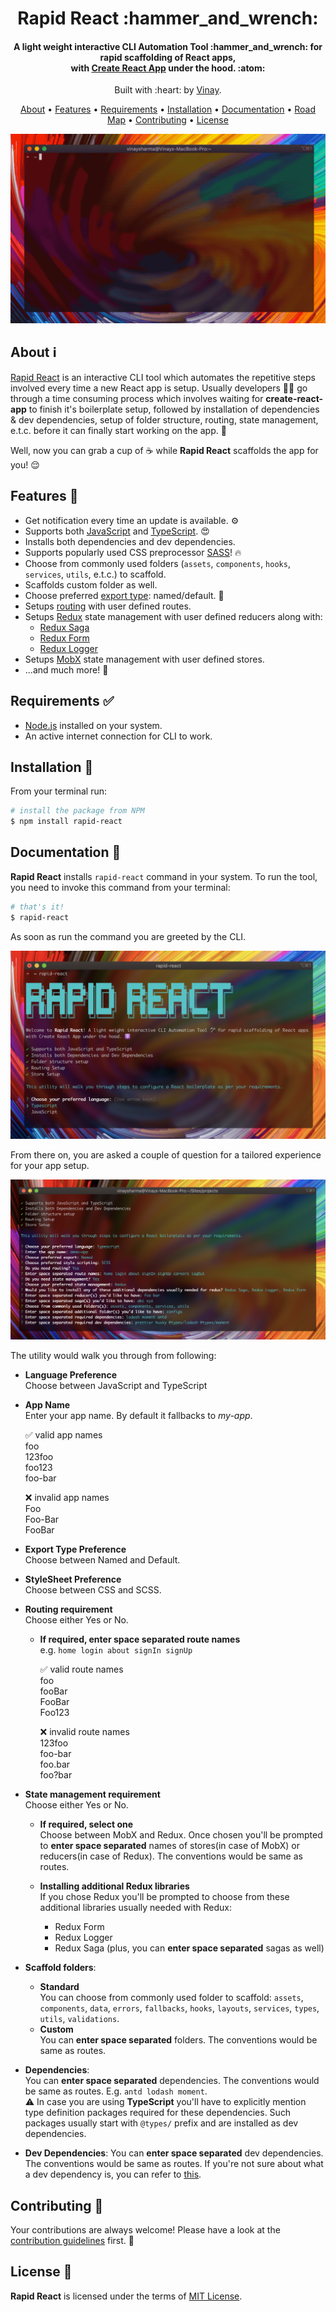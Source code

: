 <h1 align="center">
  Rapid React :hammer_and_wrench:
</h1>

<h4 align="center">
  A light weight interactive CLI Automation Tool :hammer_and_wrench: for rapid scaffolding of React apps,
  <br>
  with
  <a href="https://create-react-app.dev/" target="_blank">Create React App</a> under the hood. :atom:
</h4>

<p align="center">
  Built with :heart: by <a href="https://www.linkedin.com/in/vinaysharma-/" target="_blank">Vinay</a>.
</p>

<p align="center">
  <a href="#about-information_source">About</a> •
  <a href="#features-tada">Features</a> •
  <a href="#requirements-white_check_mark">Requirements</a> •
  <a href="#installation-rocket">Installation</a> •
  <a href="#documentation-green_book">Documentation</a> •
  <a href="https://github.com/vinaysharma14/rapid-react/blob/master/ROADMAP.md" target="_blank">Road Map</a> •
  <a href="#contributing-handshake">Contributing</a> •
  <a href="#license-page_facing_up">License</a>
</p>

![intro-gif](docs/images/intro.gif)

## About :information_source:

<a href="https://github.com/vinaysharma14/rapid-react" target="_blank">Rapid React</a> is an interactive CLI tool which automates the repetitive steps involved every time a new React app is setup. Usually developers :man_technologist: go through a time consuming process which involves waiting for **create-react-app** to finish it's boilerplate setup, followed by installation of dependencies & dev dependencies, setup of folder structure, routing, state management, e.t.c. before it can finally start working on the app. :construction:

Well, now you can grab a cup of :coffee: while **Rapid React** scaffolds the app for you! :relieved:

## Features :tada:

- Get notification every time an update is available. :gear:
- Supports both [JavaScript](https://www.w3schools.com/js/) and [TypeScript](https://www.typescriptlang.org/). :heart_eyes:
- Installs both dependencies and dev dependencies.
- Supports popularly used CSS preprocessor [SASS](https://sass-lang.com/)! :fire:
- Choose from commonly used folders (`assets`, `components`, `hooks`, `services`, `utils`, e.t.c.) to scaffold.
- Scaffolds custom folder as well.
- Choose preferred [export type](https://developer.mozilla.org/en-US/docs/web/javascript/reference/statements/export): named/default. :thinking:
- Setups [routing](https://reactrouter.com/) with user defined routes.
- Setups [Redux](https://react-redux.js.org/) state management with user defined reducers along with:
  - [Redux Saga](https://redux-saga.js.org/)
  - [Redux Form](https://redux-form.com/)
  - [Redux Logger](https://github.com/LogRocket/redux-logger#readme)
- Setups [MobX](https://mobx.js.org/README.html) state management with user defined stores.
- ...and much more! :tada:

## Requirements :white_check_mark:

- [Node.js](https://nodejs.org/en/download/) installed on your system.
- An active internet connection for CLI to work.

## Installation :rocket:

From your terminal run:

```bash
# install the package from NPM
$ npm install rapid-react
```

## Documentation :green_book:

**Rapid React** installs `rapid-react` command in your system. To run the tool, you need to invoke this command from your terminal:

```bash
# that's it!
$ rapid-react
```

As soon as run the command you are greeted by the CLI.

![greetings-screenshot](docs/images/greetings.png)

From there on, you are asked a couple of question for a tailored experience for your app setup.

![walk-through-screenshot](docs/images/walk-through.png)

The utility would walk you through from following:

- **Language Preference**<br>
  Choose between JavaScript and TypeScript

- **App Name** <br>
  Enter your app name. By default it fallbacks to _my-app_.<br>

  :white_check_mark: valid app names<br>
  foo<br>
  123foo<br>
  foo123<br>
  foo-bar<br>

  :x: invalid app names<br>
  Foo<br>
  Foo-Bar<br>
  FooBar<br>

- **Export Type Preference**<br>
  Choose between Named and Default.

- **StyleSheet Preference**<br>
  Choose between CSS and SCSS.

- **Routing requirement**<br>
  Choose either Yes or No.

  - **If required, enter space separated route names**<br>
    e.g. `home login about signIn signUp`

    :white_check_mark: valid route names<br>
    foo<br>
    fooBar<br>
    FooBar<br>
    Foo123<br>

    :x: invalid route names<br>
    123foo<br>
    foo-bar<br>
    foo.bar<br>
    foo?bar<br>

- **State management requirement**<br>
  Choose either Yes or No.

  - **If required, select one**<br>
    Choose between MobX and Redux. Once chosen you'll be prompted to **enter space separated** names of stores(in case of MobX) or reducers(in case of Redux). The conventions would be same as routes.

  - **Installing additional Redux libraries**<br>
    If you chose Redux you'll be prompted to choose from these additional libraries usually needed with Redux:
    - Redux Form
    - Redux Logger
    - Redux Saga (plus, you can **enter space separated** sagas as well)

- **Scaffold folders**:

  - **Standard**<br>
    You can choose from commonly used folder to scaffold: `assets`, `components`, `data`, `errors`, `fallbacks`, `hooks`, `layouts`, `services`, `types`, `utils`, `validations`.
  - **Custom**<br>
    You can **enter space separated** folders. The conventions would be same as routes.

- **Dependencies**:<br>
  You can **enter space separated** dependencies. The conventions would be same as routes. E.g. `antd lodash moment`.<br>
  :warning: In case you are using **TypeScript** you'll have to explicitly mention type definition packages required for these dependencies. Such packages usually start with `@types/` prefix and are installed as dev dependencies.

- **Dev Dependencies**:
  You can **enter space separated** dev dependencies. The conventions would be same as routes. If you're not sure about what a dev dependency is, you can refer to [this](https://stackoverflow.com/a/22004559/11220479).

## Contributing :handshake:

Your contributions are always welcome! Please have a look at the [contribution guidelines](https://github.com/vinaysharma14/rapid-react/blob/master/CONTRIBUTING.md) first. 🎉

## License :page_facing_up:

**Rapid React** is licensed under the terms of [MIT License](https://github.com/vinaysharma14/rapid-react/blob/master/LICENSE.md).
